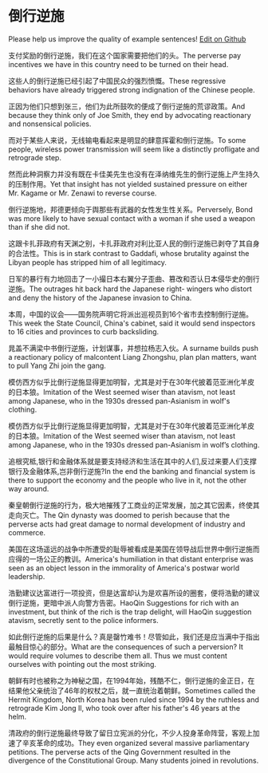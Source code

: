 # 倒行逆施

Please help us improve the quality of example sentences! [Edit on Github](https://github.com/jiyushe/jiyu-example-sentence-source/blob/main/chinese/daoxingnishi.md)

<p><span class="chinese">支付奖励的倒行逆施，我们在这个国家需要把他们的头。</span><span class="english">The perverse pay incentives we have in this country need to be turned on their head.</span></p>

<p><span class="chinese">这些人的倒行逆施已经引起了中国民众的强烈愤慨。</span><span class="english">These regressive behaviors have already triggered strong indignation of the Chinese people.</span></p>

<p><span class="chinese">正因为他们只想到张三，他们为此所鼓吹的便成了倒行逆施的荒谬政策。</span><span class="english">And because they think only of Joe Smith, they end by advocating reactionary and nonsensical policies.</span></p>

<p><span class="chinese">而对于某些人来说，无线输电看起来是明显的肆意挥霍和倒行逆施。</span><span class="english">To some people, wireless power transmission will seem like a distinctly profligate and retrograde step.</span></p>

<p><span class="chinese">然而此种洞察力并没有既在卡佳美先生也没有在泽纳维先生的倒行逆施上产生持久的压制作用。</span><span class="english">Yet that insight has not yielded sustained pressure on either Mr. Kagame or Mr. Zenawi to reverse course.</span></p>

<p><span class="chinese">倒行逆施地，邦德更倾向于舆那些有武器的女性发生性关系。</span><span class="english">Perversely, Bond was more likely to have sexual contact with a woman if she used a weapon than if she did not.</span></p>

<p><span class="chinese">这跟卡扎菲政府有天渊之别，卡扎菲政府对利比亚人民的倒行逆施已剥夺了其自身的合法性。</span><span class="english">This is in stark contrast to Gaddafi, whose brutality against the Libyan people has stripped him of all legitimacy.</span></p>

<p><span class="chinese">日军的暴行有力地回击了一小撮日本右翼分子歪曲、篡改和否认日本侵华史的倒行逆施。</span><span class="english">The outrages hit back hard the Japanese right- wingers who distort and deny the history of the Japanese invasion to China.</span></p>

<p><span class="chinese">本周，中国的议会——国务院声明它将派出巡视员到16个省市去控制倒行逆施。</span><span class="english">This week the State Council, China's cabinet, said it would send inspectors to 16 cities and provinces to curb backsliding.</span></p>

<p><span class="chinese">晁盖不满梁中书倒行逆施，计划谋事，并想拉杨志入伙。</span><span class="english">A surname builds push a reactionary policy of malcontent Liang Zhongshu, plan plan matters, want to pull Yang Zhi join the gang.</span></p>

<p><span class="chinese">模仿西方似乎比倒行逆施显得更加明智，尤其是对于在30年代披着范亚洲化羊皮的日本狼。</span><span class="english">Imitation of the West seemed wiser than atavism, not least among Japanese, who in the 1930s dressed pan-Asianism in wolf's clothing.</span></p>

<p><span class="chinese">模仿西方似乎比倒行逆施显得更加明智，尤其是对于在30年代披着范亚洲化羊皮的日本狼。</span><span class="english">Imitation of the West seemed wiser than atavism, not least among Japanese, who in the 1930s dressed pan-Asianism in wolf’s clothing.</span></p>

<p><span class="chinese">追根究柢,银行和金融体系就是要支持经济和生活在其中的人们,反过来要人们支撑银行及金融体系,岂非倒行逆施?</span><span class="english">In the end the banking and financial system is there to support the economy and the people who live in it, not the other way around.</span></p>

<p><span class="chinese">秦皇朝倒行逆施的行为，极大地摧残了工商业的正常发展，加之其它因素，终使其走向灭亡。</span><span class="english">The Qin dynasty was doomed to perish because that the perverse acts had great damage to normal development of industry and commerce.</span></p>

<p><span class="chinese">美国在这场遥远的战争中所遭受的耻辱被看成是美国在领导战后世界中倒行逆施而应得的一场公正的教训。</span><span class="english">America's humiliation in that distant enterprise was seen as an object lesson in the immorality of America's postwar world leadership.</span></p>

<p><span class="chinese">浩勤建议达富进行一项投资，但是达富却认为是欢喜所设的圈套，便将浩勤的建议倒行逆施，更暗中派人向警方告密。</span><span class="english">HaoQin Suggestions for rich with an investment, but think of the rich is the trap delight, will HaoQin suggestion atavism, secretly sent to the police informers.</span></p>

<p><span class="chinese">如此倒行逆施的后果是什么？真是罄竹难书！尽管如此，我们还是应当满中于指出最触目惊心的部分。</span><span class="english">What are the consequences of such a perversion? It would require volumes to describe them all. Thus we must content ourselves with pointing out the most striking.</span></p>

<p><span class="chinese">朝鲜有时也被称之为神秘之国，在1994年始，残酷不仁，倒行逆施的金正日，在结果他父亲统治了46年的权杖之后，就一直统治着朝鲜。</span><span class="english">Sometimes called the Hermit Kingdom, North Korea has been ruled since 1994 by the ruthless and retrograde Kim Jong Il, who took over after his father's 46 years at the helm.</span></p>

<p><span class="chinese">清政府的倒行逆施最终导致了留日立宪派的分化，不少人投身革命阵营，客观上加速了辛亥革命的成功。</span><span class="english">They even organized several massive parliamentary petitions. The perverse acts of the Qing Government resulted in the divergence of the Constitutional Group. Many students joined in revolutions.</span></p>

